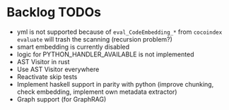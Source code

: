 # Backlog TODOs

* yml is not supported because of `eval_CodeEmbedding_*`
  from `cocoindex evaluate` will trash the scanning (recursion problem?)
* smart embedding is currently disabled
* logic for PYTHON_HANDLER_AVAILABLE is not implemented
* AST Visitor in rust
* Use AST Visitor everywhere
* Reactivate skip tests
* Implement haskell support in parity with python
  (improve chunking, check embedding, implement own metadata extractor)
* Graph support (for GraphRAG)
